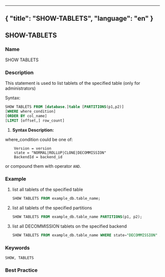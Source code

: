 
---
{
    "title": "SHOW-TABLETS",
    "language": "en"
}
---

<!--
Licensed to the Apache Software Foundation (ASF) under one
or more contributor license agreements.  See the NOTICE file
distributed with this work for additional information
regarding copyright ownership.  The ASF licenses this file
to you under the Apache License, Version 2.0 (the
"License"); you may not use this file except in compliance
with the License.  You may obtain a copy of the License at

  http://www.apache.org/licenses/LICENSE-2.0

Unless required by applicable law or agreed to in writing,
software distributed under the License is distributed on an
"AS IS" BASIS, WITHOUT WARRANTIES OR CONDITIONS OF ANY
KIND, either express or implied.  See the License for the
specific language governing permissions and limitations
under the License.
-->

## SHOW-TABLETS

### Name

SHOW TABLETS

### Description

This statement is used to list tablets of the specified table (only for administrators)

Syntax:

```sql
SHOW TABLETS FROM [database.]table [PARTITIONS(p1,p2)]
[WHERE where_condition]
[ORDER BY col_name]
[LIMIT [offset,] row_count]
````

1. **Syntax Description:**

where_condition could be one of:
```
    Version = version
    state = "NORMAL|ROLLUP|CLONE|DECOMMISSION"
    BackendId = backend_id
```
or compound them with operator `AND`.

### Example

1. list all tablets of the specified table

    ```sql
    SHOW TABLETS FROM example_db.table_name;
    ````

2. list all tablets of the specified partitions

    ```sql
    SHOW TABLETS FROM example_db.table_name PARTITIONS(p1, p2);
    ````

3. list all DECOMMISSION tablets on the specified backend

    ```sql
    SHOW TABLETS FROM example_db.table_name WHERE state="DECOMMISSION" AND BackendId=11003;
    ````

### Keywords

    SHOW, TABLETS

### Best Practice

